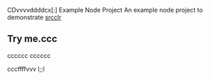 CDvvvvddddcx[:] Example Node Project
An example node project to demonstrate [srcclr](https://www.srcclr.com)
## Try me.ccc
cccccc
cccccc

cccffffvvv
l;;l
